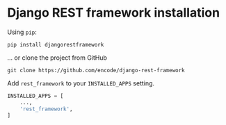 # Django REST framework installation

Using `pip`:

```shell
pip install djangorestframework
```

... or clone the project from GitHub

```shell
git clone https://github.com/encode/django-rest-framework
```

Add `rest_framework` to your `INSTALLED_APPS` setting.

```python
INSTALLED_APPS = [
    ...,
    'rest_framework',
]
```
